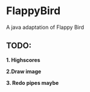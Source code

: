 # FlappyBird
A java adaptation of Flappy Bird

## TODO:
__1. Highscores__

__2.Draw image__

__3. Redo pipes maybe__
